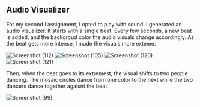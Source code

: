 
## Audio Visualizer

For my second I assignment, I opted to play with sound. I generated an audio visualizer. It starts with a single beat. Every few seconds, a new beat is added, and the backgroud color the audio visuals change accordingly. As the beat gets more intense, I made the visuals more exteme. 

![Screenshot (112)](https://user-images.githubusercontent.com/38201407/115240091-7813d580-a130-11eb-8c34-f6484f4f7852.png)
![Screenshot (105)](https://user-images.githubusercontent.com/38201407/115240115-7d712000-a130-11eb-9c4f-253828f2eefc.png)
![Screenshot (120)](https://user-images.githubusercontent.com/38201407/115240122-7f3ae380-a130-11eb-98ff-a8ef67a622a9.png)
![Screenshot (121)](https://user-images.githubusercontent.com/38201407/115240128-8104a700-a130-11eb-82c9-fb123d4d2f94.png)


Then, when the beat goes to its extremest, the visual shifts to two people dancing. The mosaic circles dance from one color to the next while the two dancers dance together agaisnt the beat. 

![Screenshot (99)](https://user-images.githubusercontent.com/38201407/115237257-6aa91c00-a12d-11eb-9ba6-c83b90b1c38c.png)
